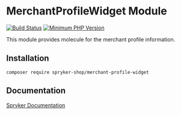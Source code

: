 # MerchantProfileWidget Module
[![Build Status](https://travis-ci.org/spryker-shop/merchant-profile-widget.svg)](https://travis-ci.org/spryker-shop/merchant-profile-widget)
[![Minimum PHP Version](https://img.shields.io/badge/php-%3E%3D%207.2-8892BF.svg)](https://php.net/)

This module provides molecule for the merchant profile information.

## Installation

```
composer require spryker-shop/merchant-profile-widget
```

## Documentation

[Spryker Documentation](https://academy.spryker.com/developing_with_spryker/module_guide/modules.html)
